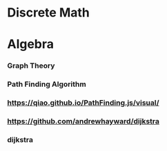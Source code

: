 # Discrete Math
# Algebra
### Graph Theory
### Path Finding Algorithm
### https://qiao.github.io/PathFinding.js/visual/
### https://github.com/andrewhayward/dijkstra
### dijkstra
